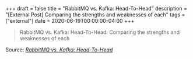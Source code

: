 +++
draft = false
title = "RabbitMQ vs. Kafka: Head-To-Head"
description = "[External Post] Comparing the strengths and weaknesses of each"
tags = ["external"]
date = 2020-06-19T00:00:00-04:00
+++

> RabbitMQ vs. Kafka: Head-To-Head: Comparing the strengths and weaknesses of each

Source: _[RabbitMQ vs. Kafka: Head-To-Head](https://medium.com/better-programming/rabbitmq-vs-kafka-1779b5b70c41)_